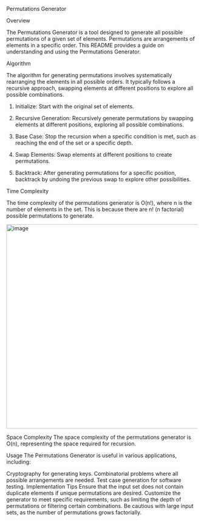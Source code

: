 Permutations Generator 

Overview

The Permutations Generator is a tool designed to generate all possible permutations of a given set of elements. Permutations are arrangements of elements in a specific order. This README provides a guide on understanding and using the Permutations Generator.

Algorithm

The algorithm for generating permutations involves systematically rearranging the elements in all possible orders. It typically follows a recursive approach, swapping elements at different positions to explore all possible combinations.

1) Initialize: Start with the original set of elements.

2) Recursive Generation: Recursively generate permutations by swapping elements at different positions, exploring all possible combinations.

3) Base Case: Stop the recursion when a specific condition is met, such as reaching the end of the set or a specific depth.

4) Swap Elements: Swap elements at different positions to create permutations.

5) Backtrack: After generating permutations for a specific position, backtrack by undoing the previous swap to explore other possibilities.

Time Complexity

The time complexity of the permutations generator is O(n!), where n is the number of elements in the set. This is because there are n! (n factorial) possible permutations to generate.

<img width="538" alt="image" src="https://github.com/NAGPALADITI14/Algorithms_and_their_complexities/assets/138228231/6364bff7-bcc8-4497-9e33-51c89595c131">

Space Complexity
The space complexity of the permutations generator is O(n), representing the space required for recursion.

Usage
The Permutations Generator is useful in various applications, including:

Cryptography for generating keys.
Combinatorial problems where all possible arrangements are needed.
Test case generation for software testing.
Implementation Tips
Ensure that the input set does not contain duplicate elements if unique permutations are desired.
Customize the generator to meet specific requirements, such as limiting the depth of permutations or filtering certain combinations.
Be cautious with large input sets, as the number of permutations grows factorially.
